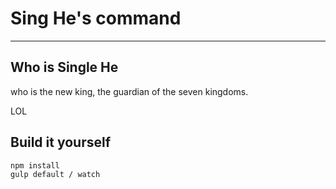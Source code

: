 # Sing He's command
---

## Who is Single He
who is the new king, the guardian of the seven kingdoms.

LOL

## Build it yourself

```
npm install
gulp default / watch
```